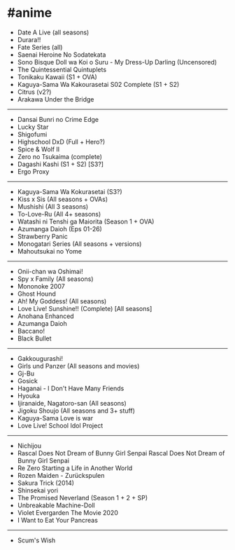 # #anime

* Date A Live (all seasons)
* Durara!!
* Fate Series (all)
* Saenai Heroine No Sodatekata
* Sono Bisque Doll wa Koi o Suru - My Dress-Up Darling (Uncensored)
* The Quintessential Quintuplets
* Tonikaku Kawaii (S1 + OVA)
* Kaguya-Sama Wa Kakourasetai S02 Complete (S1 + S2)
* Citrus (v2?)
* Arakawa Under the Bridge

---

* Dansai Bunri no Crime Edge
* Lucky Star
* Shigofumi
* Highschool DxD (Full + Hero?)
* Spice & Wolf II
* Zero no Tsukaima (complete)
* Dagashi Kashi (S1 + S2) [S3?]
* Ergo Proxy

---

* Kaguya-Sama Wa Kokurasetai (S3?)
* Kiss x Sis (All seasons + OVAs)
* Mushishi (All 3 seasons)
* To-Love-Ru (All 4+ seasons)
* Watashi ni Tenshi ga Maiorita (Season 1 + OVA)
* Azumanga Daioh (Eps 01-26)
* Strawberry Panic
* Monogatari Series (All seasons + versions)
* Mahoutsukai no Yome

---

* Onii-chan wa Oshimai!
* Spy x Family (All seasons)
* Mononoke 2007
* Ghost Hound
* Ah! My Goddess! (All seasons)
* Love Live! Sunshine!! (Complete) [All seasons]
* Anohana Enhanced
* Azumanga Daioh
* Baccano!
* Black Bullet

---

* Gakkougurashi!
* Girls und Panzer (All seasons and movies)
* Gj-Bu
* Gosick
* Haganai - I Don't Have Many Friends
* Hyouka
* Ijiranaide, Nagatoro-san (All seasons)
* Jigoku Shoujo (All seasons and 3+ stuff)
* Kaguya-Sama Love is war
* Love Live! School Idol Project

---

* Nichijou
* Rascal Does Not Dream of Bunny Girl Senpai Rascal Does Not Dream of Bunny Girl Senpai
* Re Zero Starting a Life in Another World
* Rozen Maiden - Zurückspulen
* Sakura Trick (2014)
* Shinsekai yori
* The Promised Neverland (Season 1 + 2 + SP)
* Unbreakable Machine-Doll
* Violet Evergarden The Movie 2020
* I Want to Eat Your Pancreas

---

* Scum's Wish
